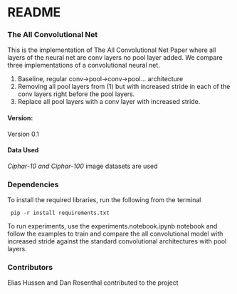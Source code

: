 # README #


### The All Convolutional Net ###

This is the implementation of The All Convolutional Net Paper where all layers of the neural net are conv layers no pool layer added. We compare three implementations of a convolutional neural net. 

1) Baseline, regular conv->pool->conv->pool... architecture 
2) Removing all pool layers from (1) but with increased stride in each of the conv layers right before the pool layers. 
3) Replace all pool layers with a conv layer with increased stride. 

#### Version:

Version 0.1

#### Data Used

_Ciphar-10 and Ciphar-100_ image datasets are used

### Dependencies ###

To install the required libraries, run the following from the terminal

``` pip -r install requirements.txt``` 

To run experiments, use the experiments.notebook.ipynb notebook and follow the examples to train and compare the all convolutional model with increased stride against the standard convolutional architectures with pool layers.

### Contributors ###

Elias Hussen and Dan Rosenthal contributed to the project
